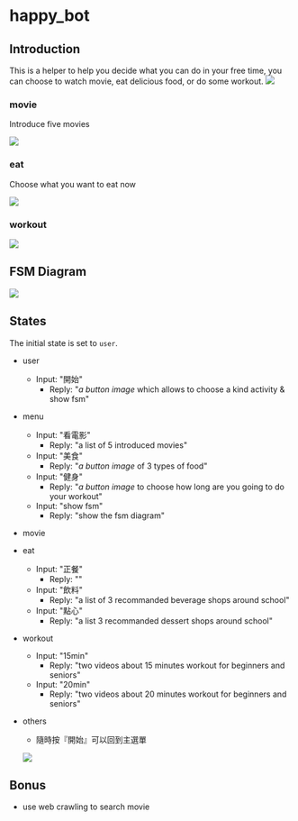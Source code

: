 # happy_bot
## Introduction
This is a helper to help you decide what you can do in your free time, you can choose to watch movie, eat delicious food, or do some workout.
![](https://i.imgur.com/zLpD9En.png)


### movie
Introduce five movies 

![](https://i.imgur.com/UjbCnU6.png)




### eat
Choose what you want to eat now

![](https://i.imgur.com/nSGpzfL.png)




### workout

![](https://i.imgur.com/I88hJnf.png)





## FSM Diagram

![](https://i.imgur.com/Y44Mufh.png)



## States
The initial state is set to ```user```.

* user
    * Input: "開始"
      * Reply: "*a button image* which allows to choose a kind activity & show fsm"
* menu
    * Input: "看電影"
      * Reply: "a list of 5 introduced movies"
    * Input: "美食"
      * Reply: "*a button image* of 3 types of food"
    * Input: "健身"
      * Reply: "*a button image* to choose how long are you going to do your workout"
    * Input: "show fsm"
      * Reply: "show the fsm diagram"
* movie
    
* eat
    * Input: "正餐"
      * Reply: ""
    * Input: "飲料"
      * Reply: "a list of 3 recommanded beverage shops around school"
    * Input: "點心"
      * Reply: "a list 3 recommanded dessert shops around school"
* workout
    * Input: "15min"
      * Reply: "two videos about 15 minutes workout for beginners and seniors"
    * Input: "20min"
      * Reply: "two videos about 20 minutes workout for beginners and seniors"


* others
  * 隨時按『開始』可以回到主選單
  
   ![](https://i.imgur.com/VMKr2GL.png)



## Bonus
* use web crawling to search movie

